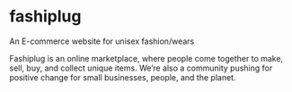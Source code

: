 # fashiplug
An E-commerce website for unisex fashion/wears

Fashiplug is an online marketplace, where people come together to make, sell, buy, and collect unique items. We’re also a community pushing for positive change for small businesses, people, and the planet.
